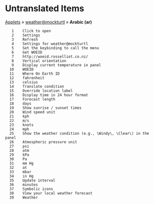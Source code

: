 # Untranslated Items
[Applets](../../../README.md) &#187; [weather@mockturtl](../README.md) &#187; **Arabic (ar)**

       1	Click to open
       2	Settings
       3	Refresh
       4	Settings for weather@mockturtl
       5	Set the keybinding to call the menu
       6	Get WOEID
       7	http://woeid.rosselliot.co.nz/
       8	Vertical orientation
       9	Display current temperature in panel
      10	WOEID
      11	Where On Earth ID
      12	fahrenheit
      13	celsius
      14	Translate condition
      15	Override location label
      16	Display time in 24 hour format
      17	Forecast length
      18	days
      19	Show sunrise / sunset times
      20	Wind speed unit
      21	kph
      22	m/s
      23	knots
      24	mph
      25	Show the weather condition (e.g., \Windy\, \Clear\) in the panel
      26	Atmospheric pressure unit
      27	psi
      28	atm
      29	kPa
      30	Pa
      31	mm Hg
      32	at
      33	mbar
      34	in Hg
      35	Update interval
      36	minutes
      37	Symbolic icons
      38	View your local weather forecast
      39	Weather
